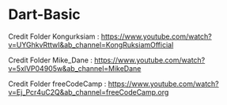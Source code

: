 # Dart-Basic

Credit Folder Kongurksiam : https://www.youtube.com/watch?v=UYGhkvRttwI&ab_channel=KongRuksiamOfficial

Credit Folder Mike_Dane : https://www.youtube.com/watch?v=5xlVP04905w&ab_channel=MikeDane

Credit Folder freeCodeCamp : https://www.youtube.com/watch?v=Ej_Pcr4uC2Q&ab_channel=freeCodeCamp.org
